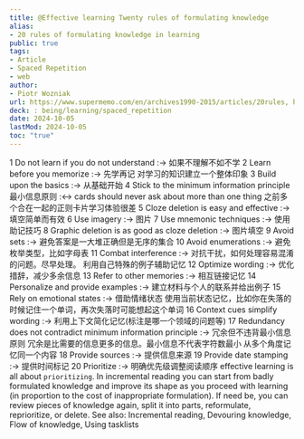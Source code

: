 ```yaml
---
title: @Effective learning Twenty rules of formulating knowledge
alias:
- 20 rules of formulating knowledge in learning
public: true
tags:
- Article
- Spaced Repetition
- web
author:
- Piotr Wozniak
url: https://www.supermemo.com/en/archives1990-2015/articles/20rules, http://super-memory.com/articles/20rules.htm
deck: : being/learning/spaced_repetition
date: 2024-10-05
lastMod: 2024-10-05
toc: "true"
---
```


1 Do not learn if you do not understand :-> 如果不理解不如不学
2 Learn before you memorize :-> 先学再记
对学习的知识建立一个整体印象
3 Build upon the basics :-> 从基础开始
4 Stick to the minimum information principle 最小信息原则 :<-> cards should never ask about more than one thing
之前多个合在一起的正则卡片学习体验很差
5 Cloze deletion is easy and effective :-> 填空简单而有效
6 Use imagery :-> 图片
7 Use mnemonic techniques :-> 使用助记技巧
8 Graphic deletion is as good as cloze deletion  :-> 图片填空
9 Avoid sets :-> 避免答案是一大堆正确但是无序的集合
10 Avoid enumerations :-> 避免枚举类型，比如字母表
11 Combat interference  :-> 对抗干扰，如何处理容易混淆的问题。尽早处理。
利用自己特殊的例子辅助记忆
12 Optimize wording  :-> 优化措辞，减少多余信息
13 Refer to other memories :-> 相互链接记忆
14 Personalize and provide examples :-> 建立材料与个人的联系并给出例子
15 Rely on emotional states :-> 借助情绪状态
使用当前状态记忆，比如你在失落的时候记住一个单词，再次失落时可能想起这个单词
16 Context cues simplify wording :-> 利用上下文简化记忆(标注是哪一个领域的问题等)
17 Redundancy does not contradict minimum information principle :-> 冗余但不违背最小信息原则
冗余是比需要的信息更多的信息。最小信息不代表字符数最小
从多个角度记忆同一个内容
18 Provide sources :->  提供信息来源
19 Provide date stamping :->  提供时间标记
20 Prioritize :-> 明确优先级调整阅读顺序
effective learning is all about `prioritizing`. In incremental reading you can start from badly formulated knowledge and improve its shape as you proceed with learning (in proportion to the cost of inappropriate formulation). If need be, you can review pieces of knowledge again, split it into parts, reformulate, reprioritize, or delete. See also: Incremental reading, Devouring knowledge, Flow of knowledge, Using tasklists